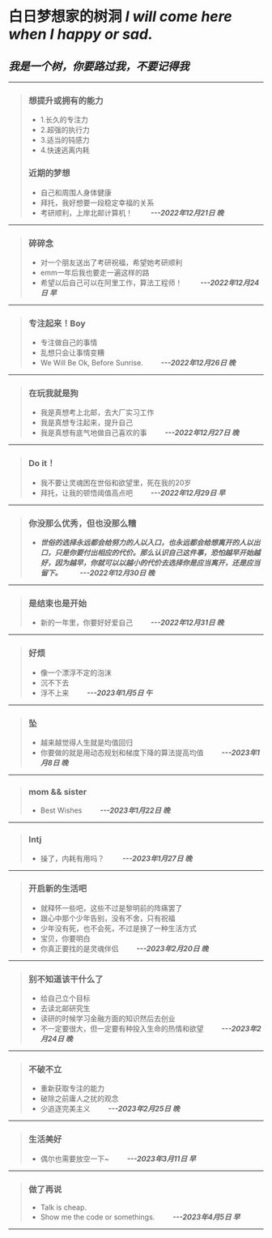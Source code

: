 # 白日梦想家的树洞 *I will come here when I happy or sad.*

## *我是一个树，你要路过我，不要记得我*



---
>### 想提升或拥有的能力
>* 1.长久的专注力
>* 2.超强的执行力
>* 3.适当的钝感力
>* 4.快速逃离内耗
>
>### 近期的梦想
>* 自己和周围人身体健康  
>* 拜托，我好想要一段稳定幸福的关系
>* 考研顺利，上岸北邮计算机！                          &nbsp; &nbsp; &nbsp; &nbsp; ***---2022年12月21日 晚*** 
---


>### 碎碎念
>* 对一个朋友送出了考研祝福，希望她考研顺利
>* emm一年后我也要走一遍这样的路
>* 希望以后自己可以在阿里工作，算法工程师！            &nbsp; &nbsp; &nbsp; &nbsp; ***---2022年12月24日 早*** 
---
>### 专注起来！Boy
>* 专注做自己的事情
>* 乱想只会让事情变糟 
>* We Will Be Ok, Before Sunrise.                    &nbsp; &nbsp; &nbsp; &nbsp; ***---2022年12月26日 晚***
--- 
>### 在玩我就是狗
>* 我是真想考上北邮，去大厂实习工作
>* 我是真想专注起来，提升自己         
>* 我是真想有底气地做自己喜欢的事                    &nbsp; &nbsp; &nbsp; &nbsp; ***---2022年12月27日 晚***
---
>### Do it！  
>* 我不要让灵魂困在世俗和欲望里，死在我的20岁
>* 拜托，让我的顿悟阈值高点吧                        &nbsp; &nbsp; &nbsp; &nbsp; ***---2022年12月29日 早***
---
>### 你没那么优秀，但也没那么糟
>* ***世俗的选择永远都会给努力的人以入口，也永远都会给想离开的人以出口，只是你要付出相应的代价。那么认识自己这件事，恐怕越早开始越好，因为越早，你就可以以越小的代价去选择你是应当离开，还是应当留下。***                        &nbsp; &nbsp; &nbsp; &nbsp; ***---2022年12月30日 晚***

---
>### 是结束也是开始  
>* 新的一年里，你要好好爱自己                        &nbsp; &nbsp; &nbsp; &nbsp; ***---2022年12月31日 晚***
---
>### 好烦
>* 像一个漂浮不定的泡沫
>* 沉不下去
>* 浮不上来                                          &nbsp; &nbsp; &nbsp; &nbsp; ***---2023年1月5日 午***
---
>### 坠
>* 越来越觉得人生就是均值回归
>* 你要做的就是用动态规划和梯度下降的算法提高均值     &nbsp; &nbsp; &nbsp; &nbsp; ***---2023年1月8日 晚***
---
>### mom && sister
>* Best Wishes                                                                  &nbsp; &nbsp; &nbsp; &nbsp; ***---2023年1月22日 晚***
---
>### Intj
>* 操了，内耗有用吗？                                                           &nbsp; &nbsp; &nbsp; &nbsp; ***---2023年1月27日 晚***
---
>### 开启新的生活吧
>* 就释怀一些吧，这些不过是黎明前的阵痛罢了
>* 跟心中那个少年告别，没有不舍，只有祝福
>* 少年没有死，也不会死，不过是换了一种生活方式
>* 宝贝，你要明白
>* 你真正要找的是灵魂伴侣                                                       &nbsp; &nbsp; &nbsp; &nbsp; ***---2023年2月20日 晚***
---
>### 别不知道该干什么了
>* 给自己立个目标
>* 去读北邮研究生
>* 读研的时候学习金融方面的知识然后去创业 
>* 不一定要很大，但一定要有种投入生命的热情和欲望                                &nbsp; &nbsp; &nbsp; &nbsp; ***---2023年2月24日 晚***
---
>### 不破不立
>* 重新获取专注的能力
>* 破除之前庸人之扰的观念
>* 少追逐完美主义                                                               &nbsp; &nbsp; &nbsp; &nbsp; ***---2023年2月25日 晚***
---
>### 生活美好
>* 偶尔也需要放空一下~                                                          &nbsp; &nbsp; &nbsp; &nbsp; ***---2023年3月11日 早***
---
>### 做了再说
>* Talk is cheap.
>* Show me the code or somethings.                                             &nbsp; &nbsp; &nbsp; &nbsp; ***---2023年4月5日 早***
---
                                       
